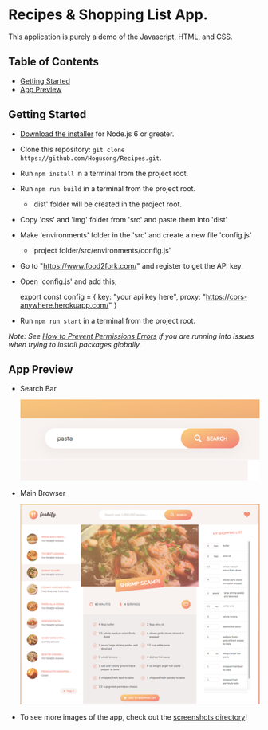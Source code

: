 # Recipes & Shopping List App.

This application is purely a demo of the Javascript, HTML, and CSS.

## Table of Contents
- [Getting Started](#getting-started)
- [App Preview](#app-preview)

## Getting Started

* [Download the installer](https://nodejs.org/) for Node.js 6 or greater.
* Clone this repository: `git clone https://github.com/Hogusong/Recipes.git`.
* Run `npm install` in a terminal from the project root.
* Run `npm run build` in a terminal from the project root.
  - 'dist' folder will be created in the project root.
* Copy 'css' and 'img' folder from 'src' and paste them into 'dist'
* Make 'environments' folder in the 'src' and create a new file 'config.js'
  - 'project folder/src/environments/config.js'
* Go to "https://www.food2fork.com/" and register to get the API key.
* Open 'config.js' and add this;

    export const config = {
      key: "your api key here",
      proxy: "https://cors-anywhere.herokuapp.com/"
    }

* Run `npm run start` in a terminal from the project root.


_Note: See [How to Prevent Permissions Errors](https://docs.npmjs.com/getting-started/fixing-npm-permissions) if you are running into issues when trying to install packages globally._

## App Preview

- Search Bar

  <img src="src/img/screen/search.png" alt="Search Bar">

- Main Browser

  <img src="src/img/screen/main screen.png" alt="Main UI">

- To see more images of the app, check out the [screenshots directory](https://github.com/Hogusong/Recipes/src/img/screen)!
